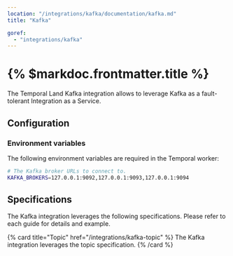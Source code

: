 ```yaml
---
location: "/integrations/kafka/documentation/kafka.md"
title: "Kafka"

goref:
  - "integrations/kafka"
---
```


# {% $markdoc.frontmatter.title %}

The Temporal Land Kafka integration allows to leverage Kafka as a fault-tolerant
Integration as a Service.

## Configuration

### Environment variables

The following environment variables are required in the Temporal worker:

```bash
# The Kafka broker URLs to connect to.
KAFKA_BROKERS=127.0.0.1:9092,127.0.0.1:9093,127.0.0.1:9094
```

## Specifications

The Kafka integration leverages the following specifications. Please refer
to each guide for details and example.

{% card title="Topic" href="/integrations/kafka-topic" %}
  The Kafka integration leverages the topic specification.
{% /card %}
